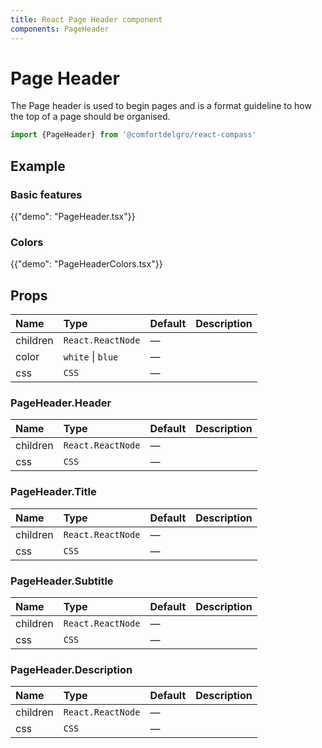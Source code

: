 ```yaml
---
title: React Page Header component
components: PageHeader
---
```


# Page Header

<p class="description">The Page header is used to begin pages and is a format guideline to how the top of a page should be organised.</p>


```jsx
import {PageHeader} from '@comfortdelgro/react-compass'
```

## Example

### Basic features

{{"demo": "PageHeader.tsx"}}

### Colors

{{"demo": "PageHeaderColors.tsx"}}

## Props

| Name     | Type              | Default | Description |
| :------- | :---------------- | :------ | :---------- |
| children | `React.ReactNode` | —       |             |
| color    | `white` \| `blue` | —       |             |
| css      | `CSS`             | —       |             |

### PageHeader.Header

| Name     | Type              | Default | Description |
| :------- | :---------------- | :------ | :---------- |
| children | `React.ReactNode` | —       |             |
| css      | `CSS`             | —       |             |

### PageHeader.Title

| Name     | Type              | Default | Description |
| :------- | :---------------- | :------ | :---------- |
| children | `React.ReactNode` | —       |             |
| css      | `CSS`             | —       |             |

### PageHeader.Subtitle

| Name     | Type              | Default | Description |
| :------- | :---------------- | :------ | :---------- |
| children | `React.ReactNode` | —       |             |
| css      | `CSS`             | —       |             |

### PageHeader.Description

| Name     | Type              | Default | Description |
| :------- | :---------------- | :------ | :---------- |
| children | `React.ReactNode` | —       |             |
| css      | `CSS`             | —       |             |
